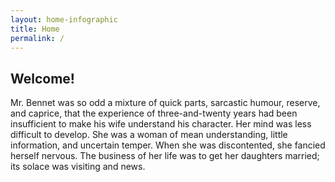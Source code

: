 ```yaml
---
layout: home-infographic
title: Home
permalink: /
---
```


## Welcome!

Mr. Bennet was so odd a mixture of quick parts, sarcastic humour, reserve, and caprice, that the experience of three-and-twenty years had been insufficient to make his wife understand his character. Her mind was less difficult to develop. She was a woman of mean understanding, little information, and uncertain temper. When she was discontented, she fancied herself nervous. The business of her life was to get her daughters married; its solace was visiting and news.

